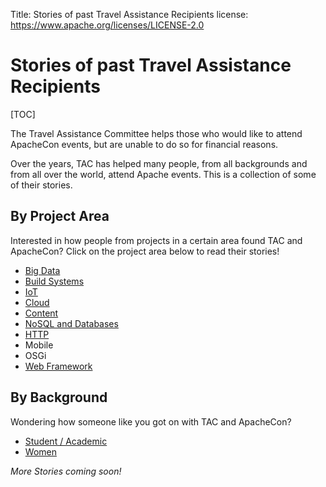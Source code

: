 Title:     Stories of past Travel Assistance Recipients
license: https://www.apache.org/licenses/LICENSE-2.0

# Stories of past Travel Assistance Recipients #

[TOC]

The Travel Assistance Committee helps those who would like to
attend ApacheCon events, but are unable to do so for financial reasons.

Over the years, TAC has helped many people, from all backgrounds
and from all over the world, attend Apache 
events. This is a collection of some of their stories.

## By Project Area ##
<!-- Sync this broadly with https://projects.apache.org/projects.html?category -->
Interested in how people from projects in a certain area found TAC and
ApacheCon? Click on the project area below to read their stories!

 * [Big Data](big_data.html)
 * [Build Systems](build_systems.html)
 * [IoT](iot.html)
 * [Cloud](cloud.html)
 * [Content](content.html)
 * [NoSQL and Databases](nosql_databases.html)
 * [HTTP](http.html)
 * Mobile
 * OSGi
 * [Web Framework](web_framework.html)

## By Background ##
Wondering how someone like you got on with TAC and ApacheCon?

 * [Student / Academic](students.html)
 * [Women](women.html)

*More Stories coming soon!*

